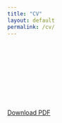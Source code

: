 ```yaml
---
title: "CV"
layout: default
permalink: /cv/
---
```

<div>
<object data="https://kmdono02.github.io/CV/CV.pdf" type="application/pdf" width="575" height="500">
    <embed src="https://kmdono02.github.io/CV/CV.pdf">
    </embed>
</object>
</div>

<div>
   <a href="https://kmdono02.github.io/CV/CV.pdf">Download PDF</a>
</div>
